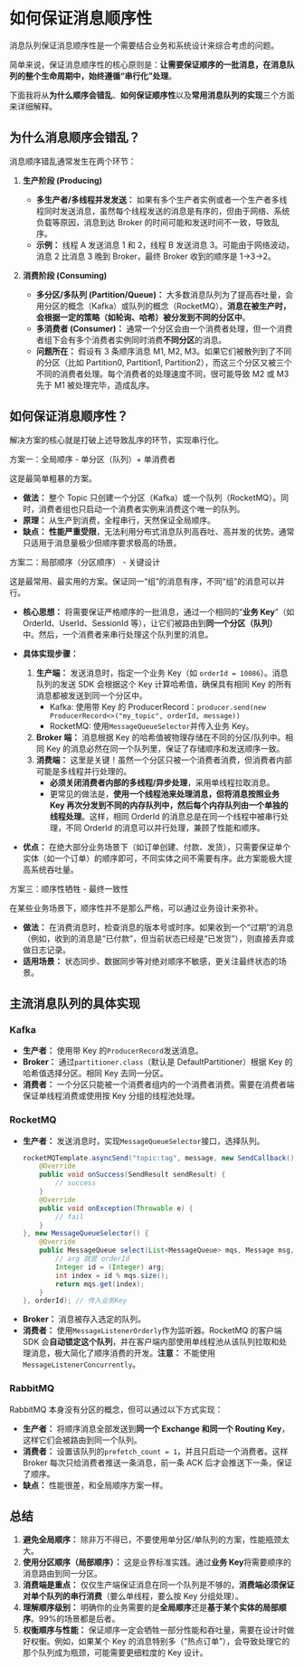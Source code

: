 # 如何保证消息顺序性

消息队列保证消息顺序性是一个需要结合业务和系统设计来综合考虑的问题。

简单来说，保证消息顺序性的核心原则是：**让需要保证顺序的一批消息，在消息队列的整个生命周期中，始终遵循“串行化”处理**。

下面我将从**为什么顺序会错乱**、**如何保证顺序性**以及**常用消息队列的实现**三个方面来详细解释。

## 为什么消息顺序会错乱？

消息顺序错乱通常发生在两个环节：

1.  **生产阶段 (Producing)**

    - **多生产者/多线程并发发送：** 如果有多个生产者实例或者一个生产者多线程同时发送消息，虽然每个线程发送的消息是有序的，但由于网络、系统负载等原因，消息到达 Broker 的时间可能和发送时间不一致，导致乱序。
    - **示例：** 线程 A 发送消息 1 和 2，线程 B 发送消息 3。可能由于网络波动，消息 2 比消息 3 晚到 Broker，最终 Broker 收到的顺序是 1->3->2。

2.  **消费阶段 (Consuming)**
    - **多分区/多队列 (Partition/Queue)：** 大多数消息队列为了提高吞吐量，会用分区的概念（Kafka）或队列的概念（RocketMQ）。**消息在被生产时，会根据一定的策略（如轮询、哈希）被分发到不同的分区中**。
    - **多消费者 (Consumer)：** 通常一个分区会由一个消费者处理，但一个消费者组下会有多个消费者实例同时消费**不同分区**的消息。
    - **问题所在：** 假设有 3 条顺序消息 M1, M2, M3。如果它们被散列到了不同的分区（比如 Partition0, Partition1, Partition2），而这三个分区又被三个不同的消费者处理。每个消费者的处理速度不同，很可能导致 M2 或 M3 先于 M1 被处理完毕，造成乱序。

## 如何保证消息顺序性？

解决方案的核心就是打破上述导致乱序的环节，实现串行化。

方案一：全局顺序 - 单分区（队列）+ 单消费者

这是最简单粗暴的方案。

- **做法：** 整个 Topic 只创建一个分区（Kafka）或一个队列（RocketMQ）。同时，消费者组也只启动一个消费者实例来消费这个唯一的队列。
- **原理：** 从生产到消费，全程串行，天然保证全局顺序。
- **缺点：** **性能严重受限**，无法利用分布式消息队列高吞吐、高并发的优势。通常只适用于消息量极少但顺序要求极高的场景。

方案二：局部顺序（分区顺序） - 关键设计

这是最常用、最实用的方案。保证同一“组”的消息有序，不同“组”的消息可以并行。

- **核心思想：** 将需要保证严格顺序的一批消息，通过一个相同的“**业务 Key**”（如 OrderId、UserId、SessionId 等），让它们被路由到**同一个分区（队列）** 中。然后，一个消费者来串行处理这个队列里的消息。

- **具体实现步骤：**

  1.  **生产端：** 发送消息时，指定一个业务 Key（如 `orderId = 10086`）。消息队列的发送 SDK 会根据这个 Key 计算哈希值，确保具有相同 Key 的所有消息都被发送到同一个分区中。
      - Kafka: 使用带 Key 的 ProducerRecord：`producer.send(new ProducerRecord<>("my_topic", orderId, message))`
      - RocketMQ: 使用`MessageQueueSelector`并传入业务 Key。
  2.  **Broker 端：** 消息根据 Key 的哈希值被物理存储在不同的分区/队列中。相同 Key 的消息必然在同一个队列里，保证了存储顺序和发送顺序一致。
  3.  **消费端：** 这里是关键！虽然一个分区只被一个消费者消费，但消费者内部可能是多线程并行处理的。
      - **必须关闭消费者内部的多线程/异步处理**，采用单线程拉取消息。
      - 更常见的做法是，**使用一个线程池来处理消息，但将消息按照业务 Key 再次分发到不同的内存队列中，然后每个内存队列由一个单独的线程处理**。这样，相同 OrderId 的消息总是在同一个线程中被串行处理，不同 OrderId 的消息可以并行处理，兼顾了性能和顺序。

- **优点：** 在绝大部分业务场景下（如订单创建、付款、发货），只需要保证单个实体（如一个订单）的顺序即可，不同实体之间不需要有序。此方案能极大提高系统吞吐量。

方案三：顺序性牺牲 - 最终一致性

在某些业务场景下，顺序性并不是那么严格，可以通过业务设计来弥补。

- **做法：** 在消费消息时，检查消息的版本号或时序。如果收到一个“过期”的消息（例如，收到的消息是“已付款”，但当前状态已经是“已发货”），则直接丢弃或做日志记录。
- **适用场景：** 状态同步、数据同步等对绝对顺序不敏感，更关注最终状态的场景。

## 主流消息队列的具体实现

### Kafka

- **生产者：** 使用带 Key 的`ProducerRecord`发送消息。
- **Broker：** 通过`partitioner.class`（默认是 DefaultPartitioner）根据 Key 的哈希值选择分区。相同 Key 去同一分区。
- **消费者：** 一个分区只能被一个消费者组内的一个消费者消费。需要在消费者端保证单线程消费或使用按 Key 分组的线程池处理。

### RocketMQ

- **生产者：** 发送消息时，实现`MessageQueueSelector`接口，选择队列。
  ```java
  rocketMQTemplate.asyncSend("topic:tag", message, new SendCallback() {
      @Override
      public void onSuccess(SendResult sendResult) {
          // success
      }
      @Override
      public void onException(Throwable e) {
          // fail
      }
  }, new MessageQueueSelector() {
      @Override
      public MessageQueue select(List<MessageQueue> mqs, Message msg, Object arg) {
          // arg 就是 orderId
          Integer id = (Integer) arg;
          int index = id % mqs.size();
          return mqs.get(index);
      }
  }, orderId); // 传入业务Key
  ```
- **Broker：** 消息被存入选定的队列。
- **消费者：** 使用`MessageListenerOrderly`作为监听器。RocketMQ 的客户端 SDK 会**自动锁定这个队列**，并在客户端内部使用单线程池从该队列拉取和处理消息，极大简化了顺序消费的开发。**注意：** 不能使用`MessageListenerConcurrently`。

### RabbitMQ

RabbitMQ 本身没有分区的概念，但可以通过以下方式实现：

- **生产者：** 将顺序消息全部发送到**同一个 Exchange 和同一个 Routing Key**，这样它们会被路由到同一个队列。
- **消费者：** 设置该队列的`prefetch_count = 1`，并且只启动一个消费者。这样 Broker 每次只给消费者推送一条消息，前一条 ACK 后才会推送下一条，保证了顺序。
- **缺点：** 性能很差，和全局顺序方案一样。

## 总结

1.  **避免全局顺序：** 除非万不得已，不要使用单分区/单队列的方案，性能瓶颈太大。
2.  **使用分区顺序（局部顺序）：** 这是业界标准实践。通过**业务 Key**将需要顺序的消息路由到同一分区。
3.  **消费端是重点：** 仅仅生产端保证消息在同一个队列是不够的，**消费端必须保证对单个队列的串行消费**（要么单线程，要么按 Key 分组处理）。
4.  **理解顺序级别：** 明确你的业务需要的是**全局顺序**还是**基于某个实体的局部顺序**。99%的场景都是后者。
5.  **权衡顺序与性能：** 保证顺序一定会牺牲一部分性能和吞吐量，需要在设计时做好权衡。例如，如果某个 Key 的消息特别多（“热点订单”），会导致处理它的那个队列成为瓶颈，可能需要更细粒度的 Key 设计。
